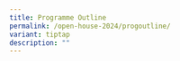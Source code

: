 ```yaml
---
title: Programme Outline
permalink: /open-house-2024/progoutline/
variant: tiptap
description: ""
---
```

